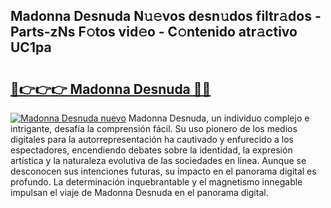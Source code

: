 ## Madonna Desnuda N𝚞𝚎vos desn𝚞dos filtr𝚊dos - Parts-zNs F𝚘tos vid𝚎o - C𝚘ntenido atr𝚊ctivo UC1pa

# <h2><a href="http://mbdhrd5.tromn.icu/?c=Madonna+Desnuda">🔗👉👉👉 Madonna Desnuda 🔗🔗</a></h2>

[![Madonna Desnuda nuevo](https://i.imgur.com/pEAQMta.gif)](http://mbdhrd5.tromn.icu/?c=Madonna+Desnuda)
Madonna Desnuda, un individuo complejo e intrigante, desafía la comprensión fácil. Su uso pionero de los medios digitales para la autorrepresentación ha cautivado y enfurecido a los espectadores, encendiendo debates sobre la identidad, la expresión artística y la naturaleza evolutiva de las sociedades en línea. Aunque se desconocen sus intenciones futuras, su impacto en el panorama digital es profundo. La determinación inquebrantable y el magnetismo innegable impulsan el viaje de Madonna Desnuda en el panorama digital.
